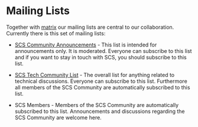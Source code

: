 # Mailing Lists

Together with [matrix](/community/tools/matrix) our mailing lists are central
to our collaboration. Currently there is this set of mailing lists:

- [SCS Community Announcements](https://scs.sovereignit.de/mailman3/postorius/lists/announce.lists.scs.community/) - This list is intended for announcements only. It is moderated. Everyone can subscribe to this list and if you want to stay in touch with SCS, you should subscribe to this list.

- [SCS Tech Community List](https://scs.sovereignit.de/mailman3/postorius/lists/scs-tech.lists.scs.community/) - The overall list for anything related to technical discussions. Everyone can subscribe to this list. Furthermore all members of the SCS Community are automatically subscribed to this list.

- SCS Members - Members of the SCS Community are automatically subscribed to this list. Announcements and discussions regarding the SCS Community are welcome here.

